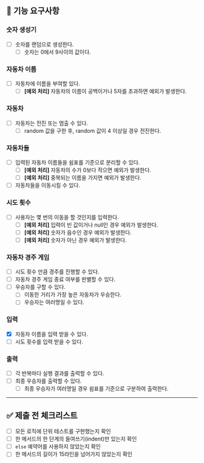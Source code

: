 ## 📝 기능 요구사항

### 숫자 생성기
- [ ] 숫자를 랜덤으로 생성한다.
    - [ ] 숫자는 0에서 9사이의 값이다.

### 자동차 이름 
- [ ] 자동차에 이름을 부여할 있다.
  - [ ] **[예외 처리]** 자동차의 이름이 공백이거나 5자를 초과하면 예외가 발생한다.

### 자동차
- [ ] 자동차는 전진 또는 멈출 수 있다.
  - [ ] random 값을 구한 후, random 값이 4 이상일 경우 전진한다.

### 자동차들
- [ ] 입력된 자동차 이름들을 쉼표를 기준으로 분리할 수 있다.
  - [ ] **[예외 처리]** 자동차의 수가 0보다 작으면 예외가 발생한다.
  - [ ] **[예외 처리]** 중복되는 이름을 가지면 예외가 발생한다.
- [ ] 자동차들을 이동시킬 수 있다.

### 시도 횟수
- [ ] 사용자는 몇 번의 이동을 할 것인지를 입력한다.
  - [ ] **[예외 처리]** 입력이 빈 값이거나 null인 경우 예외가 발생한다.
  - [ ] **[예외 처리]** 숫자가 음수인 경우 예외가 발생한다.
  - [ ] **[예외 처리]** 숫자가 아닌 경우 예외가 발생한다.

### 자동차 경주 게임
- [ ] 시도 횟수 만큼 경주를 진행할 수 있다.
- [ ] 자동차 경주 게임 종료 여부를 판별할 수 있다.
- [ ] 우승자를 구할 수 있다.
  - [ ] 이동한 거리가 가장 높은 자동차가 우승한다.
  - [ ] 우승자는 여러명일 수 있다.

### 입력
- [x] 자동차 이름을 입력 받을 수 있다.
- [ ] 시도 횟수를 입력 받을 수 있다.

### 출력
- [ ] 각 반복마다 실행 결과를 출력할 수 있다.
- [ ] 최종 우승자를 출력할 수 있다.
  - [ ] 최종 우승자가 여러명일 경우 쉼표를 기준으로 구분하여 출력한다.

---

## ✅ 제출 전 체크리스트
- [ ] 모든 로직에 단위 테스트를 구현했는지 확인
- [ ] 한 메서드의 한 단계의 들여쓰기(indent)만 있는지 확인
- [ ] `else` 예약어를 사용하지 않았는지 확인
- [ ] 한 메서드의 길이가 15라인을 넘어가지 않았는지 확인